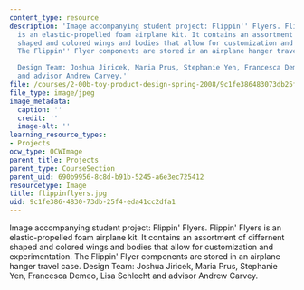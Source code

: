 ```yaml
---
content_type: resource
description: 'Image accompanying student project: Flippin'' Flyers. Flippin'' Flyers
  is an elastic-propelled foam airplane kit. It contains an assortment of differnent
  shaped and colored wings and bodies that allow for customization and experimentation.
  The Flippin'' Flyer components are stored in an airplane hanger travel case.

  Design Team: Joshua Jiricek, Maria Prus, Stephanie Yen, Francesca Demeo, Lisa Schlecht
  and advisor Andrew Carvey.'
file: /courses/2-00b-toy-product-design-spring-2008/9c1fe386483073db25f4eda41cc2dfa1_flippinflyers.jpg
file_type: image/jpeg
image_metadata:
  caption: ''
  credit: ''
  image-alt: ''
learning_resource_types:
- Projects
ocw_type: OCWImage
parent_title: Projects
parent_type: CourseSection
parent_uid: 690b9956-8c8d-b91b-5245-a6e3ec725412
resourcetype: Image
title: flippinflyers.jpg
uid: 9c1fe386-4830-73db-25f4-eda41cc2dfa1
---
```

Image accompanying student project: Flippin' Flyers. Flippin' Flyers is an elastic-propelled foam airplane kit. It contains an assortment of differnent shaped and colored wings and bodies that allow for customization and experimentation. The Flippin' Flyer components are stored in an airplane hanger travel case.
Design Team: Joshua Jiricek, Maria Prus, Stephanie Yen, Francesca Demeo, Lisa Schlecht and advisor Andrew Carvey.

